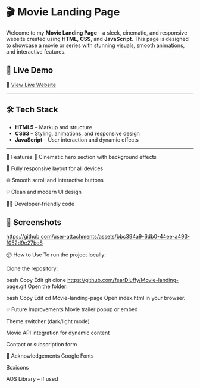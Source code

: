 # 🎬 Movie Landing Page

Welcome to my **Movie Landing Page** – a sleek, cinematic, and responsive website created using **HTML**, **CSS**, and **JavaScript**. This page is designed to showcase a movie or series with stunning visuals, smooth animations, and interactive features.

## 🚀 Live Demo

🔗 [View Live Website](https://feardluffy.github.io/Movie-landing-page/)

---

## 🛠️ Tech Stack

- **HTML5** – Markup and structure  
- **CSS3** – Styling, animations, and responsive design  
- **JavaScript** – User interaction and dynamic effects  

---

📁 Features
🎥 Cinematic hero section with background effects

📱 Fully responsive layout for all devices

🌐 Smooth scroll and interactive buttons

💡 Clean and modern UI design

🧑‍💻 Developer-friendly code

## 📸 Screenshots



https://github.com/user-attachments/assets/bbc394a9-6db0-44ee-a493-f052d9e27be8




📦 How to Use
To run the project locally:

Clone the repository:

bash
Copy
Edit
git clone https://github.com/fearDluffy/Movie-landing-page.git
Open the folder:

bash
Copy
Edit
cd Movie-landing-page
Open index.html in your browser.


💡 Future Improvements
Movie trailer popup or embed

Theme switcher (dark/light mode)

Movie API integration for dynamic content

Contact or subscription form

🙌 Acknowledgements
Google Fonts

Boxicons

AOS Library – if used

